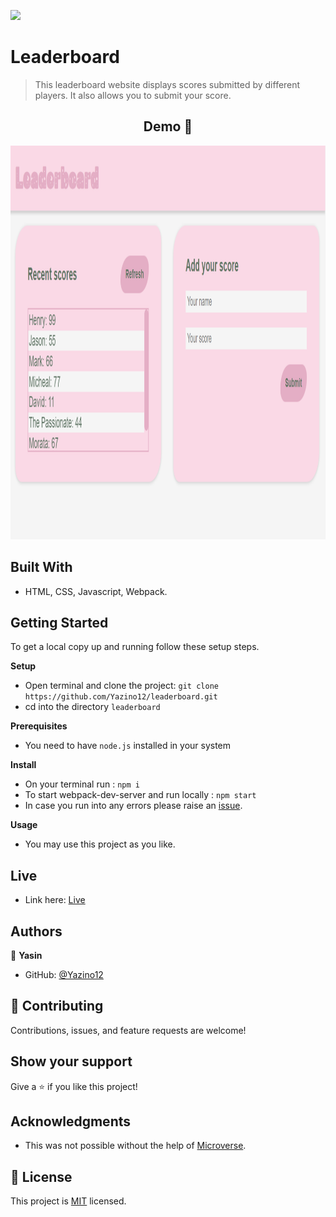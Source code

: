 ![](https://img.shields.io/badge/Microverse-blueviolet)

# Leaderboard

> This leaderboard website displays scores submitted by different players. It also allows you to submit your score.

<h2 align="center">
  Demo 📝
</h2>

<img src="https://github.com/Yazino12/leaderboard/blob/develop/src/assets/demo.png?raw=true" width="1228" height="630">

## Built With

- HTML, CSS, Javascript, Webpack.

## Getting Started

To get a local copy up and running follow these setup steps.

**Setup**

- Open terminal and clone the project: `git clone https://github.com/Yazino12/leaderboard.git`
- cd into the directory `leaderboard`

**Prerequisites**

- You need to have `node.js` installed in your system

**Install**

- On your terminal run : `npm i`
- To start webpack-dev-server and run locally : `npm start`
- In case you run into any errors please raise an [issue](https://github.com/Yazino12/leaderboard/issues).

**Usage**

- You may use this project as you like.

## Live

- Link here: [Live](https://yazino12.github.io/leaderboard/)

## Authors

👤 **Yasin**

- GitHub: [@Yazino12](https://github.com/Yazino12)

## 🤝 Contributing

Contributions, issues, and feature requests are welcome!

## Show your support

Give a ⭐️ if you like this project!

## Acknowledgments

- This was not possible without the help of [Microverse](https://github.com/microverseinc/curriculum-transversal-skills/blob/main/documentation/hello_microverse_project.md).

## 📝 License

This project is [MIT](./MIT.md) licensed.
